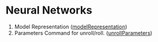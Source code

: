 # Neural Networks

1. Model Representation ([modelRepresentation](https://github.com/sohampod/machineLearningnotes/blob/main/neuralNetworks/modelRepresentation1.md))
2. Parameters Command for unroll/roll. ([unrollParameters](https://github.com/sohampod/machineLearningnotes/blob/main/neuralNetworks/unrollingParameters.md))
